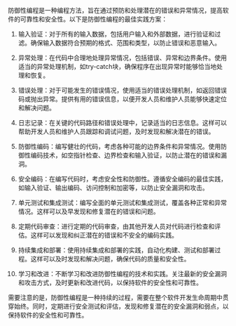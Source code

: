 防御性编程是一种编程方法，旨在通过预防和处理潜在的错误和异常情况，提高软件的可靠性和安全性。以下是防御性编程的最佳实践方案：

1. 输入验证：对于所有的输入数据，包括用户输入和外部数据，进行验证和过滤。确保输入数据符合预期的格式、范围和类型，以防止错误和恶意输入。

2. 异常处理：在代码中合理地处理异常情况，包括错误、异常和边界条件。使用适当的异常处理机制，如try-catch块，确保程序在出现异常时能够恰当地处理和恢复。

3. 错误处理：对于可能发生的错误情况，使用适当的错误处理机制，如返回错误码或抛出异常。提供有用的错误信息，以便开发人员和维护人员能够快速定位和解决问题。

4. 日志记录：在关键的代码路径和错误处理中，记录适当的日志信息。这样可以帮助开发人员和维护人员跟踪和调试问题，及时发现和解决潜在的错误。

5. 防御性编码：编写健壮的代码，考虑各种可能的边界条件和异常情况。使用防御性编码技术，如空指针检查、边界检查和输入验证，以防止潜在的错误和漏洞。

6. 安全编码：在编写代码时，考虑安全性和防御性。遵循安全编码的最佳实践，如输入验证、输出编码、访问控制和加密等，以防止安全漏洞和攻击。

7. 单元测试和集成测试：编写全面的单元测试和集成测试，覆盖各种正常和异常情况。这样可以及早发现和修复潜在的错误和问题。

8. 定期代码审查：进行定期的代码审查，由其他开发人员对代码进行检查和评估。这样可以发现和纠正潜在的错误和不安全的编码实践。

9. 持续集成和部署：使用持续集成和部署的实践，自动化构建、测试和部署过程。这样可以及时发现和解决问题，确保代码的质量和安全性。

10. 学习和改进：不断学习和改进防御性编程的技术和实践。关注最新的安全漏洞和攻击方式，及时更新和改进代码，以保持软件的安全性和可靠性。

需要注意的是，防御性编程是一种持续的过程，需要在整个软件开发生命周期中贯穿始终。同时，定期进行安全测试和评估，发现和修复潜在的安全漏洞和弱点，以保持软件的安全性和可靠性。